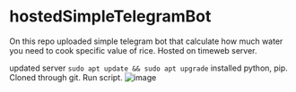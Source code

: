# hostedSimpleTelegramBot
On this repo uploaded simple telegram bot that calculate how much water you need to cook specific value of rice. Hosted on timeweb server.

updated server ```sudo apt update && sudo apt upgrade```
installed python, pip. Cloned through git. Run script.
![image](https://github.com/user-attachments/assets/20a7991d-722d-489a-9aa1-7ea2ac65bac4)
